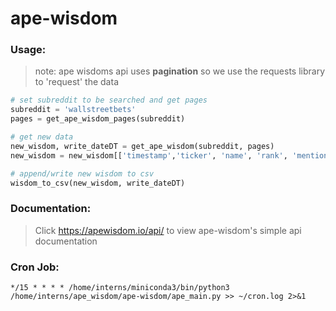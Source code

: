 # ape-wisdom

### Usage:

> note: ape wisdoms api uses **pagination** so we use the requests library to 'request' the data
```python
# set subreddit to be searched and get pages
subreddit = 'wallstreetbets'
pages = get_ape_wisdom_pages(subreddit)

# get new data
new_wisdom, write_dateDT = get_ape_wisdom(subreddit, pages)
new_wisdom = new_wisdom[['timestamp','ticker', 'name', 'rank', 'mentions','upvotes','rank_24h_ago', 'mentions_24h_ago']]

# append/write new wisdom to csv
wisdom_to_csv(new_wisdom, write_dateDT)
```
### Documentation:
> Click https://apewisdom.io/api/ to view ape-wisdom's simple api documentation

### Cron Job:
```
*/15 * * * * /home/interns/miniconda3/bin/python3 /home/interns/ape_wisdom/ape-wisdom/ape_main.py >> ~/cron.log 2>&1

```
